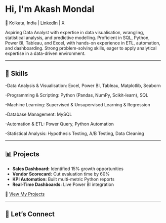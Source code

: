 # Hi, I'm Akash Mondal  
📍 Kolkata, India | [LinkedIn](https://www.linkedin.com/in/akhmondal) | [X](https://x.com/akshnotes)


Aspiring Data Analyst with expertise in data visualisation, wrangling, statistical analysis, and predictive modelling. Proficient in SQL, Python, Power BI, Tableau, and Excel, with hands-on experience in ETL, automation, and dashboarding. Strong problem-solving skills, eager to apply analytical expertise in a data-driven environment.

---

## 🔧 Skills
-Data Analysis & Visualisation: Excel, Power BI, Tableau, Matplotlib, Seaborn

-Programming & Scripting: Python (Pandas, NumPy, Scikit-learn), SQL

-Machine Learning: Supervised & Unsupervised Learning & Regression

-Database Management: MySQL

-Automation & ETL: Power Query, Python Automation

-Statistical Analysis: Hypothesis Testing, A/B Testing, Data Cleaning

---

## 📊 Projects
- **Sales Dashboard:** Identified 15% growth opportunities  
- **Vendor Scorecard:** Cut evaluation time by 60%  
- **KPI Automation:** Built multi-metric Python reports  
- **Real-Time Dashboards:** Live Power BI integration  

🔗 [View My Projects](https://github.com/akashcodes-official?tab=repositories)

---

## 🤝 Let’s Connect

